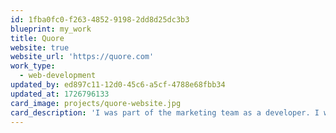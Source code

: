```yaml
---
id: 1fba0fc0-f263-4852-9198-2dd8d25dc3b3
blueprint: my_work
title: Quore
website: true
website_url: 'https://quore.com'
work_type:
  - web-development
updated_by: ed897c11-12d0-45c6-a5cf-4788e68fbb34
updated_at: 1726796133
card_image: projects/quore-website.jpg
card_description: 'I was part of the marketing team as a developer. I was involved in the redesign and I had the opportunity to develop their marketing website using the latest technologies such as Statamic, Flexbox, SASS, and many more.'
---
```

